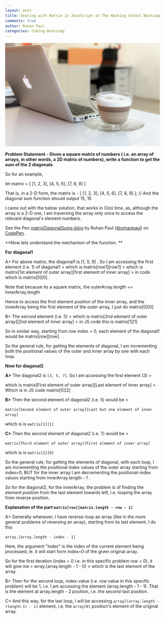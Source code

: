 ```yaml
---
layout: post
title: Dealing with Matrix in JavaScript at The Hacking School Bootcamp
comments: true
author: Rohan Paul
categories: Coding-Bootczmp
---
```

<img src="/images/fulls/Promises-in-JavaScript.jpeg" class="fit image">



**Problem Statement - Given a square matrix of numbers ( i.e. an array of arrays, in other words, a 2D matrix of numbers), write a function to get the sum of the 2 diagonals.**

So for an example,

let matrix = [
[1, 2, 3],
[4, 5, 6],
[7, 8, 9]    ]

That is, in a 2-D form, the matrix is - [ [1, 2, 3], [4, 5, 6], [7, 8, 9] ]; // And the diagonal sum function should output 15, 15

I came out with the below solution, that works in O(n) time, as, although the array is a 2-D one, I am traversing the array only once to access the relevant diagonal's element numbers.

<p data-height="391" data-theme-id="0" data-slug-hash="zWQwRO" data-default-tab="js" data-user="rohanpaul" data-embed-version="2" data-pen-title="matrixDiagonalSums-blog" class="codepen">See the Pen <a href="https://codepen.io/rohanpaul/pen/zWQwRO/">matrixDiagonalSums-blog</a> by Rohan Paul (<a href="https://codepen.io/rohanpaul">@rohanpaul</a>) on <a href="https://codepen.io">CodePen</a>.</p>
<script async src="https://static.codepen.io/assets/embed/ei.js"></script>

**Now lets understand the mechanism of the function. **

**For diagonal1**

A> For above matrix, the diagonal1 is [1, 5, 9] . So I am accessing the first element (i.e. 1) of diagonal1 > which is matrix[row1][row1] >
which is matrix[1st element of outer array][first element of inner array]  > in code which is matrix[0][0] .

Note that because its a square matrix, the outerArray.length == innerArray.length

Hence to access the first element position of the inner array, and the innerArray being the first element of the outer array, I just do matrix[0][0]

B> The second element (i.e. 5) > which is matrix[2nd element of outer array][2nd element of inner array] > in JS code this is matrix[1][1]

So in similar way, starting from row index = 0, each element of the diagonal1 would be matrix[row][row].

So the general rule, for getting the elements of diagonal, I am incrementing both the positional values of the outer and inner array by one with each loop.


**Now for diagonal2**

**A>** The diagonal2 is ``[3, 5, 7]``. So I am accessing the first element (3) >

which is matrix[First element of outer array][Last element of inner array]  > Which is in JS code matrix[0][2]

**B>** Then the second element of diagonal2 (i.e. 5) would be >

``matrix[Second element of outer array][Last but one element of inner array]``

which is  is ``matrix[1][1]``

**C>** Then the second element of diagonal2 (i.e. 7) would be >

``matrix[Third element of outer array][First element of inner array]``

which is  is ``matrix[2][0]``

So the general rule, for getting the elements of diagonal, with each loop, I am incrementing the positional index values of the outer array starting from index=0; BUT for the inner array I am decrementing the positional-index values starting from innerArray.length - 1 .

So for the diagonal2, for the innerArray, the problem is of finding the element position from the last element towards left, i.e. looping the array from reverse position.

**Explanation of the part ``matrix[row][matrix.length - row - 1]``**

A> Generally whenever, I have reverse-loop an array (like in the more general problems of reversing an array), starting from its last element, I do this

``array.[array.length - index - 1]``

Here, the argument "index" is the index of the current element being processed, ie. it will start form index=0 of the given original array.

So for the first iteration (index = 0 i.e. in this specific problem row = 0), it will give me > array.[array.length - 1 - 0] > which is the last element of the array.

B> Then for the second loop, index-value (i.e. row value in this specific problem) will be 1, i.e. I am accessing the element (array.length - 1 - 1). That is the element at array.length - 2 position, i.e. the second-last position.

C> And this way, for the last loop, I will be accessing ``array[(array.length - (length-1) - 1]`` element, i.e. the ``array[0]`` position's element of the original array.

	